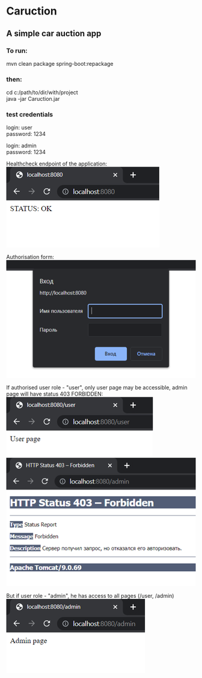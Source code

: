 # Caruction
<h2>A simple car auction app</h2>

<h3>To run:</h3>
mvn clean package spring-boot:repackage
<h3>then:</h3>
cd c:/path/to/dir/with/project</br>
java -jar Caruction.jar

<h3>test credentials</h3>

login: user </br>
password: 1234

login: admin </br>
password: 1234

Healthcheck endpoint of the application:</br>
![healthcheck](src/main/resources/attachments/healthcheck.png)

Authorisation form:</br>
![authForm](src/main/resources/attachments/authForm.png)

If authorised user role - "user", only user page may be accessible, admin page will have status 403 FORBIDDEN:</br>
![userPage](src/main/resources/attachments/userPage.png)
![adminPageForbidden](src/main/resources/attachments/adminPageFail.png)

But if user role - "admin", he has access to all pages (/user, /admin)
![adminPage](src/main/resources/attachments/adminPage.png)
